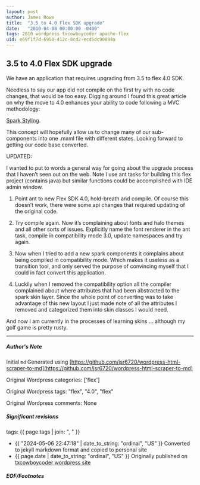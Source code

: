```yaml
---
layout: post
author: James Rowe
title:  "3.5 to 4.0 Flex SDK upgrade"
date:   "2010-04-08 00:00:00 -0400"
tags: 2010 wordpress txcowboycoder apache-flex
uid: e69f1f7d-6950-412c-8cd2-ecd5dc90894a
---
```



## 3.5 to 4.0 Flex SDK upgrade


We have an application that requires upgrading from 3.5 to flex 4.0 SDK.


Needless to say our app did not compile on the first try with no code changes, that would be too easy. Digging around I found this great article on why the move to 4.0 enhances your ability to code following a MVC methodology:  

[Spark Styling](http://www.artima.com/articles/flex_4_styling.html).


This concept will hopefully allow us to change many of our sub-components into one .mxml file with different states. Looking forward to getting our code base converted.


UPDATED:


I wanted to put to words a general way for going about the upgrade process that I haven’t seen out on the web. Note I use ant tasks for building this flex project (contains java) but similar functions could be accomplished with IDE admin window.


1) Point ant to new Flex SDK 4.0, hold-breath and compile. Of course this doesn’t work, there were some api changes that required updating of the original code.


2) Try compile again. Now it’s complaining about fonts and halo themes and all other sorts of issues. Explicitly name the font renderer in the ant task, compile in compatibility mode 3.0, update namespaces and try again.


3) Now when I tried to add a new spark components it complains about being compiled in compatibility mode. Which makes it useless as a transition tool, and only served the purpose of convincing myself that I could in fact convert this application.


4) Luckily when I removed the compatibility option all the compiler complained about where attributes that had been abstracted to the spark skin layer. Since the whole point of converting was to take advantage of this new layout I just made note of all the attributes I removed and categorized them into skin classes I would need.


And now I am currently in the processes of learning skins … although my golf game is pretty rusty.




---

##### Author's Note

Initial `md` Generated using [https://github.com/jsr6720/wordpress-html-scraper-to-md](https://github.com/jsr6720/wordpress-html-scraper-to-md)

Original Wordpress categories: ['flex']

Original Wordpress tags: "flex", "4.0", "flex"

Original Wordpress comments: None

##### Significant revisions

tags: {{ page.tags | join: ", " }} <!-- todo move this somewhere -->

- {{ "2024-05-06 22:47:18" | date_to_string: "ordinal", "US" }} Converted to jekyll markdown format and copied to personal site
- {{ page.date | date_to_string: "ordinal", "US" }} Originally published on [txcowboycoder wordpress site](https://txcowboycoder.wordpress.com/2010/04/08/3-5-to-4-0-flex-sdk-upgrade/)

##### EOF/Footnotes

